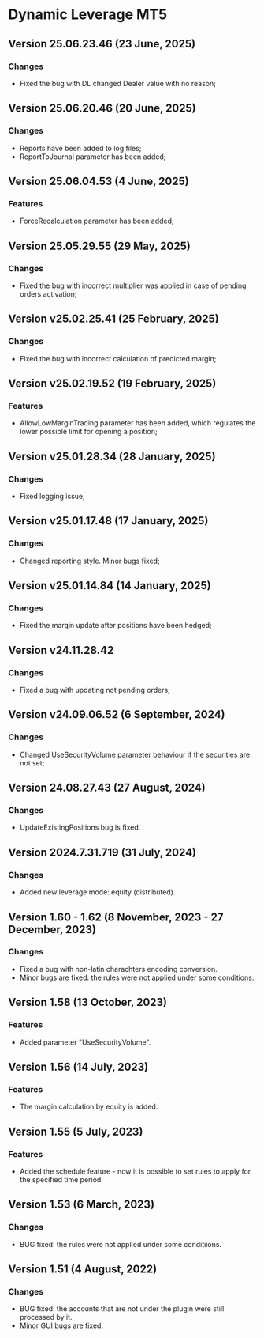 # Dynamic Leverage MT5

## Version 25.06.23.46 (23 June, 2025)
### Changes
* Fixed the bug with DL changed Dealer value with no reason;

## Version 25.06.20.46 (20 June, 2025)
### Changes
* Reports have been added to log files;
* ReportToJournal parameter has been added;

## Version 25.06.04.53 (4 June, 2025)
### Features
* ForceRecalculation parameter has been added;

## Version 25.05.29.55 (29 May, 2025)
### Changes
* Fixed the bug with incorrect multiplier was applied in case of pending orders activation; 

## Version v25.02.25.41 (25 February, 2025)
### Changes
* Fixed the bug with incorrect calculation of predicted margin;

## Version v25.02.19.52 (19 February, 2025)
### Features
* AllowLowMarginTrading parameter has been added, which regulates the lower possible limit for opening a position;

## Version v25.01.28.34 (28 January, 2025)
### Changes
* Fixed logging issue;

## Version v25.01.17.48 (17 January, 2025)
### Changes
* Changed reporting style. Minor bugs fixed;

## Version v25.01.14.84 (14 January, 2025)
### Changes
* Fixed the margin update after positions have been hedged;

## Version v24.11.28.42
### Changes
* Fixed a bug with updating not pending orders;

## Version v24.09.06.52 (6 September, 2024)
### Changes
* Changed UseSecurityVolume parameter behaviour if the securities are not set;

## Version 24.08.27.43 (27 August, 2024)
### Changes
* UpdateExistingPositions bug is fixed.

## Version 2024.7.31.719 (31 July, 2024)
### Changes
* Added new leverage mode: equity (distributed).

## Version 1.60 - 1.62 (8 November, 2023 - 27 December, 2023)
### Changes
* Fixed a bug with non-latin charachters encoding conversion.
* Minor bugs are fixed: the rules were not applied under some conditions.

## Version 1.58 (13 October, 2023)
### Features
* Added parameter "UseSecurityVolume".

## Version 1.56 (14 July, 2023)
### Features
* The margin calculation by equity is added.

## Version 1.55 (5 July, 2023)
### Features
* Added the schedule feature - now it is possible to set rules to apply for the specified time period.

## Version 1.53 (6 March, 2023)
### Changes
* BUG fixed: the rules were not applied under some conditiions.

## Version 1.51 (4 August, 2022)
### Changes
* BUG fixed: the accounts that are not under the plugin were still processed by it.
* Minor GUI bugs are fixed.
